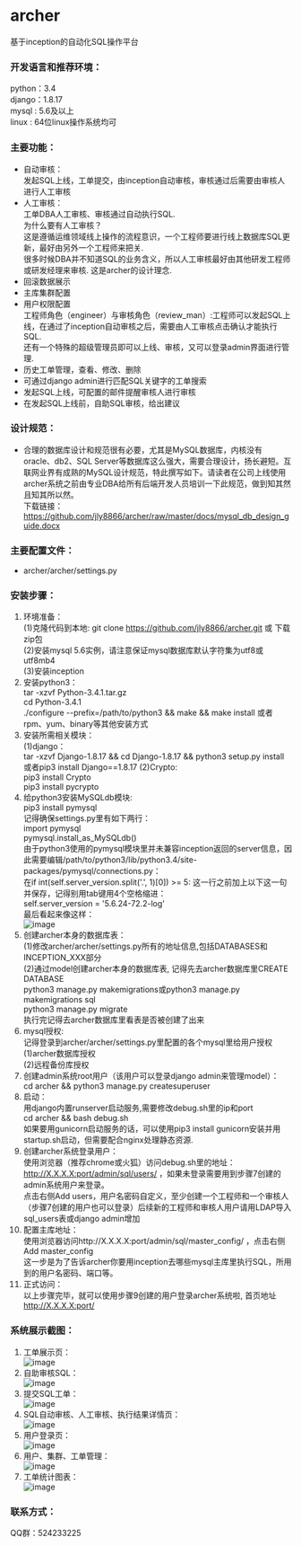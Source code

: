 # archer
基于inception的自动化SQL操作平台

### 开发语言和推荐环境：
python：3.4<br/>
django：1.8.17<br/>
mysql : 5.6及以上<br/>
linux : 64位linux操作系统均可

### 主要功能：
* 自动审核：<br/>
  发起SQL上线，工单提交，由inception自动审核，审核通过后需要由审核人进行人工审核
* 人工审核：<br/>
  工单DBA人工审核、审核通过自动执行SQL.<br/>
  为什么要有人工审核？<br/>
  这是遵循运维领域线上操作的流程意识，一个工程师要进行线上数据库SQL更新，最好由另外一个工程师来把关.<br/>
  很多时候DBA并不知道SQL的业务含义，所以人工审核最好由其他研发工程师或研发经理来审核. 这是archer的设计理念.
* 回滚数据展示
* 主库集群配置
* 用户权限配置<br/>
  工程师角色（engineer）与审核角色（review_man）:工程师可以发起SQL上线，在通过了inception自动审核之后，需要由人工审核点击确认才能执行SQL.<br/>
  还有一个特殊的超级管理员即可以上线、审核，又可以登录admin界面进行管理.
* 历史工单管理，查看、修改、删除
* 可通过django admin进行匹配SQL关键字的工单搜索
* 发起SQL上线，可配置的邮件提醒审核人进行审核
* 在发起SQL上线前，自助SQL审核，给出建议

### 设计规范：
* 合理的数据库设计和规范很有必要，尤其是MySQL数据库，内核没有oracle、db2、SQL Server等数据库这么强大，需要合理设计，扬长避短。互联网业界有成熟的MySQL设计规范，特此撰写如下。请读者在公司上线使用archer系统之前由专业DBA给所有后端开发人员培训一下此规范，做到知其然且知其所以然。<br/>
下载链接：  https://github.com/jly8866/archer/raw/master/docs/mysql_db_design_guide.docx

### 主要配置文件：
* archer/archer/settings.py<br/>

### 安装步骤：
1. 环境准备：<br/>
(1)克隆代码到本地: git clone https://github.com/jly8866/archer.git  或  下载zip包<br/>
(2)安装mysql 5.6实例，请注意保证mysql数据库默认字符集为utf8或utf8mb4<br/>
(3)安装inception<br/>
2. 安装python3：<br/>
tar -xzvf Python-3.4.1.tar.gz <br/>
cd Python-3.4.1 <br/>
./configure --prefix=/path/to/python3 && make && make install
或者rpm、yum、binary等其他安装方式
3. 安装所需相关模块：<br/>
(1)django：<br/>
tar -xzvf Django-1.8.17 && cd Django-1.8.17 && python3 setup.py install<br/>
或者pip3 install Django==1.8.17
(2)Crypto:<br/>
pip3 install Crypto<br/>
pip3 install pycrypto
4. 给python3安装MySQLdb模块:<br/>
pip3 install pymysql<br/>
记得确保settings.py里有如下两行：<br/>
import pymysql<br/>
pymysql.install_as_MySQLdb()<br/>
由于python3使用的pymysql模块里并未兼容inception返回的server信息，因此需要编辑/path/to/python3/lib/python3.4/site-packages/pymysql/connections.py：<br/>
在if int(self.server_version.split('.', 1)[0]) >= 5: 这一行之前加上以下这一句并保存，记得别用tab键用4个空格缩进：<br/>
self.server_version = '5.6.24-72.2-log'<br/>
最后看起来像这样：<br/>
![image](https://github.com/jly8866/archer/raw/master/screenshots/pymysql.png)<br/>
5. 创建archer本身的数据库表：<br/>
(1)修改archer/archer/settings.py所有的地址信息,包括DATABASES和INCEPTION_XXX部分<br/>
(2)通过model创建archer本身的数据库表, 记得先去archer数据库里CREATE DATABASE<br/>
python3 manage.py makemigrations或python3 manage.py makemigrations sql<br/>
python3 manage.py migrate<br/>
执行完记得去archer数据库里看表是否被创建了出来<br/>
6. mysql授权:<br/>
记得登录到archer/archer/settings.py里配置的各个mysql里给用户授权<br/>
(1)archer数据库授权<br/>
(2)远程备份库授权<br/>
7. 创建admin系统root用户（该用户可以登录django admin来管理model）：<br/>
cd archer && python3 manage.py createsuperuser<br/>
8. 启动：<br/>
用django内置runserver启动服务,需要修改debug.sh里的ip和port<br/>
cd archer && bash debug.sh<br/>
如果要用gunicorn启动服务的话，可以使用pip3 install gunicorn安装并用startup.sh启动，但需要配合nginx处理静态资源.
9. 创建archer系统登录用户：<br/>
使用浏览器（推荐chrome或火狐）访问debug.sh里的地址：http://X.X.X.X:port/admin/sql/users/ ，如果未登录需要用到步骤7创建的admin系统用户来登录。<br/>
点击右侧Add users，用户名密码自定义，至少创建一个工程师和一个审核人（步骤7创建的用户也可以登录）后续新的工程师和审核人用户请用LDAP导入sql_users表或django admin增加<br/>
10. 配置主库地址：<br/>
使用浏览器访问http://X.X.X.X:port/admin/sql/master_config/ ，点击右侧Add master_config<br/>
这一步是为了告诉archer你要用inception去哪些mysql主库里执行SQL，所用到的用户名密码、端口等。<br/>
11. 正式访问：<br/>
以上步骤完毕，就可以使用步骤9创建的用户登录archer系统啦, 首页地址 http://X.X.X.X:port/<br/>

### 系统展示截图：
1. 工单展示页：<br/>
![image](https://github.com/jly8866/archer/raw/master/screenshots/allworkflow.png)<br/>
2. 自助审核SQL：<br/>
![image](https://github.com/jly8866/archer/raw/master/screenshots/autoreview.png)<br/>
3. 提交SQL工单：<br/>
![image](https://github.com/jly8866/archer/raw/master/screenshots/submitsql.png)<br/>
4. SQL自动审核、人工审核、执行结果详情页：<br/>
![image](https://github.com/jly8866/archer/raw/master/screenshots/waitingforme.png)<br/>
5. 用户登录页：<br/>
![image](https://github.com/jly8866/archer/raw/master/screenshots/login.png)<br/>
6. 用户、集群、工单管理：<br/>
![image](https://github.com/jly8866/archer/raw/master/screenshots/adminsqlusers.png)<br/>
7. 工单统计图表：<br/>
![image](https://github.com/jly8866/archer/raw/master/screenshots/charts.png)<br/>

### 联系方式：
QQ群：524233225
